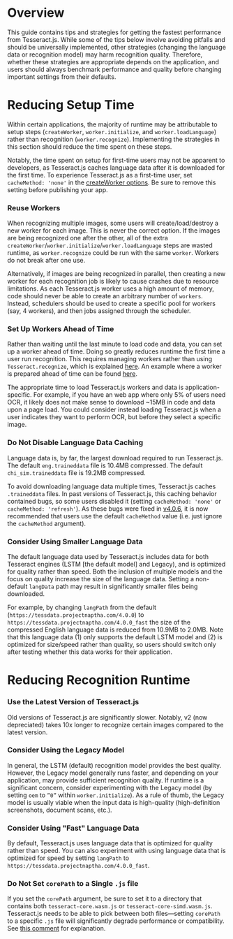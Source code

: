 # Overview
This guide contains tips and strategies for getting the fastest performance from Tesseract.js.  While some of the tips below involve avoiding pitfalls and should be universally implemented, other strategies (changing the language data or recognition model) may harm recognition quality.  Therefore, whether these strategies are appropriate depends on the application, and users should always benchmark performance and quality before changing important settings from their defaults. 

# Reducing Setup Time
Within certain applications, the majority of runtime may be attributable to setup steps (`createWorker`, `worker.initialize`, and `worker.loadLanguage`) rather than recognition (`worker.recognize`).  Implementing the strategies in this section should reduce the time spent on these steps. 

Notably, the time spent on setup for first-time users may not be apparent to developers, as Tesseract.js caches language data after it is downloaded for the first time. To experience Tesseract.js as a first-time user, set `cacheMethod: 'none'` in the [createWorker options](./api.md#createworkeroptions-worker).  Be sure to remove this setting before publishing your app.
### Reuse Workers
When recognizing multiple images, some users will create/load/destroy a new worker for each image.  This is never the correct option.  If the images are being recognized one after the other, all of the extra `createWorker`/`worker.initialize`/`worker.loadLanguage` steps are wasted runtime, as `worker.recognize` could be run with the same `worker`.  Workers do not break after one use. 

Alternatively, if images are being recognized in parallel, then creating a new worker for each recognition job is likely to cause crashes due to resource limitations.  As each Tesseract.js worker uses a high amount of memory, code should never be able to create an arbitrary number of `workers`.  Instead, schedulers should be used to create a specific pool for workers (say, 4 workers), and then jobs assigned through the scheduler.
### Set Up Workers Ahead of Time
Rather than waiting until the last minute to load code and data, you can set up a worker ahead of time.  Doing so greatly reduces runtime the first time a user run recognition.  This requires managing workers rather than using `Tesseract.recognize`, which is explained [here](./intro.md).  An example where a worker is prepared ahead of time can be found [here](../examples/browser/basic-efficient.html).

The appropriate time to load Tesseract.js workers and data is application-specific.  For example, if you have an web app where only 5% of users need OCR, it likely does not make sense to download ~15MB in code and data upon a page load.  You could consider instead loading Tesseract.js when a user indicates they want to perform OCR, but before they select a specific image.

### Do Not Disable Language Data Caching
Language data is, by far, the largest download required to run Tesseract.js.  The default `eng.traineddata` file is 10.4MB compressed.  The default `chi_sim.traineddata` file is 19.2MB compressed.

To avoid downloading language data multiple times, Tesseract.js caches `.traineddata` files.  In past versions of Tesseract.js, this caching behavior contained bugs, so some users disabled it (setting `cacheMethod: 'none'` or `cacheMethod: 'refresh'`).  As these bugs were fixed in [v4.0.6](https://github.com/naptha/tesseract.js/releases/tag/v4.0.6), it is now recommended that users use the default `cacheMethod` value (i.e. just ignore the `cacheMethod` argument). 

### Consider Using Smaller Language Data 
The default language data used by Tesseract.js includes data for both Tesseract engines (LSTM [the default model] and Legacy), and is optimized for quality rather than speed.  Both the inclusion of multiple models and the focus on quality increase the size of the language data.  Setting a non-default `langData` path may result in significantly smaller files being downloaded.  

For example, by changing `langPath` from the default (`https://tessdata.projectnaptha.com/4.0.0`) to `https://tessdata.projectnaptha.com/4.0.0_fast` the size of the compressed English language data is reduced from 10.9MB to 2.0MB.  Note that this language data (1) only supports the default LSTM model and (2) is optimized for size/speed rather than quality, so users should switch only after testing whether this data works for their application. 

# Reducing Recognition Runtime

### Use the Latest Version of Tesseract.js
Old versions of Tesseract.js are significantly slower.  Notably, v2 (now depreciated) takes 10x longer to recognize certain images compared to the latest version.

### Consider Using the Legacy Model
In general, the LSTM (default) recognition model provides the best quality.  However, the Legacy model generally runs faster, and depending on your application, may provide sufficient recognition quality.  If runtime is a significant concern, consider experimenting with the Legacy model (by setting `oem` to `”0”` within `worker.initialize`).  As a rule of thumb, the Legacy model is usually viable when the input data is high-quality (high-definition screenshots, document scans, etc.).  

### Consider Using "Fast" Language Data
By default, Tesseract.js uses language data that is optimized for quality rather than speed.  You can also experiment with using language data that is optimized for speed by setting `langPath` to `https://tessdata.projectnaptha.com/4.0.0_fast`.

### Do Not Set `corePath` to a Single `.js` file
If you set the `corePath` argument, be sure to set it to a directory that contains both `tesseract-core.wasm.js` or `tesseract-core-simd.wasm.js`.  Tesseract.js needs to be able to pick between both files—setting `corePath` to a specific `.js` file will significantly degrade performance or compatibility.  See [this comment](https://github.com/naptha/tesseract.js/issues/735#issuecomment-1519157646) for explanation.
